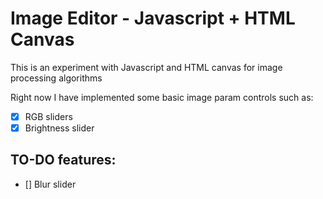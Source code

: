 # Image Editor - Javascript + HTML Canvas

This is an experiment with Javascript and HTML canvas for image processing algorithms

Right now I have implemented some basic image param controls such as:

- [x] RGB sliders
- [x] Brightness slider

## TO-DO features:
- [] Blur slider